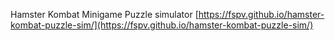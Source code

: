 Hamster Kombat Minigame Puzzle simulator [https://fspv.github.io/hamster-kombat-puzzle-sim/](https://fspv.github.io/hamster-kombat-puzzle-sim/)
